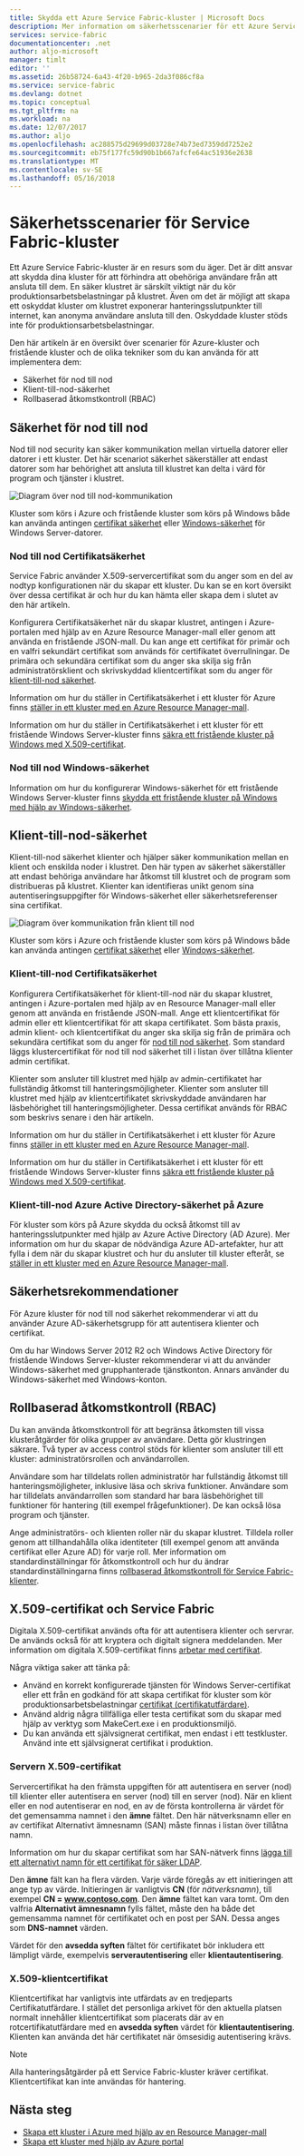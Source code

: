 ```yaml
---
title: Skydda ett Azure Service Fabric-kluster | Microsoft Docs
description: Mer information om säkerhetsscenarier för ett Azure Service Fabric-kluster och de olika tekniker som du kan använda för att implementera dem.
services: service-fabric
documentationcenter: .net
author: aljo-microsoft
manager: timlt
editor: ''
ms.assetid: 26b58724-6a43-4f20-b965-2da3f086cf8a
ms.service: service-fabric
ms.devlang: dotnet
ms.topic: conceptual
ms.tgt_pltfrm: na
ms.workload: na
ms.date: 12/07/2017
ms.author: aljo
ms.openlocfilehash: ac288575d29699d03728e74b73ed7359dd7252e2
ms.sourcegitcommit: eb75f177fc59d90b1b667afcfe64ac51936e2638
ms.translationtype: MT
ms.contentlocale: sv-SE
ms.lasthandoff: 05/16/2018
---
```

# <a name="service-fabric-cluster-security-scenarios"></a>Säkerhetsscenarier för Service Fabric-kluster
Ett Azure Service Fabric-kluster är en resurs som du äger. Det är ditt ansvar att skydda dina kluster för att förhindra att obehöriga användare från att ansluta till dem. En säker klustret är särskilt viktigt när du kör produktionsarbetsbelastningar på klustret. Även om det är möjligt att skapa ett oskyddat kluster om klustret exponerar hanteringsslutpunkter till internet, kan anonyma användare ansluta till den. Oskyddade kluster stöds inte för produktionsarbetsbelastningar. 

Den här artikeln är en översikt över scenarier för Azure-kluster och fristående kluster och de olika tekniker som du kan använda för att implementera dem:

* Säkerhet för nod till nod
* Klient-till-nod-säkerhet
* Rollbaserad åtkomstkontroll (RBAC)

## <a name="node-to-node-security"></a>Säkerhet för nod till nod
Nod till nod security kan säker kommunikation mellan virtuella datorer eller datorer i ett kluster. Det här scenariot säkerhet säkerställer att endast datorer som har behörighet att ansluta till klustret kan delta i värd för program och tjänster i klustret.

![Diagram över nod till nod-kommunikation][Node-to-Node]

Kluster som körs i Azure och fristående kluster som körs på Windows både kan använda antingen [certifikat säkerhet](https://msdn.microsoft.com/library/ff649801.aspx) eller [Windows-säkerhet](https://msdn.microsoft.com/library/ff649396.aspx) för Windows Server-datorer.

### <a name="node-to-node-certificate-security"></a>Nod till nod Certifikatsäkerhet
Service Fabric använder X.509-servercertifikat som du anger som en del av nodtyp konfigurationen när du skapar ett kluster. Du kan se en kort översikt över dessa certifikat är och hur du kan hämta eller skapa dem i slutet av den här artikeln.

Konfigurera Certifikatsäkerhet när du skapar klustret, antingen i Azure-portalen med hjälp av en Azure Resource Manager-mall eller genom att använda en fristående JSON-mall. Du kan ange ett certifikat för primär och en valfri sekundärt certifikat som används för certifikatet överrullningar. De primära och sekundära certifikat som du anger ska skilja sig från administratörsklient och skrivskyddad klientcertifikat som du anger för [klient-till-nod säkerhet](#client-to-node-security).

Information om hur du ställer in Certifikatsäkerhet i ett kluster för Azure finns [ställer in ett kluster med en Azure Resource Manager-mall](service-fabric-cluster-creation-via-arm.md).

Information om hur du ställer in Certifikatsäkerhet i ett kluster för ett fristående Windows Server-kluster finns [säkra ett fristående kluster på Windows med X.509-certifikat](service-fabric-windows-cluster-x509-security.md).

### <a name="node-to-node-windows-security"></a>Nod till nod Windows-säkerhet
Information om hur du konfigurerar Windows-säkerhet för ett fristående Windows Server-kluster finns [skydda ett fristående kluster på Windows med hjälp av Windows-säkerhet](service-fabric-windows-cluster-windows-security.md).

## <a name="client-to-node-security"></a>Klient-till-nod-säkerhet
Klient-till-nod säkerhet klienter och hjälper säker kommunikation mellan en klient och enskilda noder i klustret. Den här typen av säkerhet säkerställer att endast behöriga användare har åtkomst till klustret och de program som distribueras på klustret. Klienter kan identifieras unikt genom sina autentiseringsuppgifter för Windows-säkerhet eller säkerhetsreferenser sina certifikat.

![Diagram över kommunikation från klient till nod][Client-to-Node]

Kluster som körs i Azure och fristående kluster som körs på Windows både kan använda antingen [certifikat säkerhet](https://msdn.microsoft.com/library/ff649801.aspx) eller [Windows-säkerhet](https://msdn.microsoft.com/library/ff649396.aspx).

### <a name="client-to-node-certificate-security"></a>Klient-till-nod Certifikatsäkerhet
Konfigurera Certifikatsäkerhet för klient-till-nod när du skapar klustret, antingen i Azure-portalen med hjälp av en Resource Manager-mall eller genom att använda en fristående JSON-mall. Ange ett klientcertifikat för admin eller ett klientcertifikat för att skapa certifikatet. Som bästa praxis, admin klient- och klientcertifikat du anger ska skilja sig från de primära och sekundära certifikat som du anger för [nod till nod säkerhet](#node-to-node-security). Som standard läggs klustercertifikat för nod till nod säkerhet till i listan över tillåtna klienter admin certifikat.

Klienter som ansluter till klustret med hjälp av admin-certifikatet har fullständig åtkomst till hanteringsmöjligheter. Klienter som ansluter till klustret med hjälp av klientcertifikatet skrivskyddade användaren har läsbehörighet till hanteringsmöjligheter. Dessa certifikat används för RBAC som beskrivs senare i den här artikeln.

Information om hur du ställer in Certifikatsäkerhet i ett kluster för Azure finns [ställer in ett kluster med en Azure Resource Manager-mall](service-fabric-cluster-creation-via-arm.md).

Information om hur du ställer in Certifikatsäkerhet i ett kluster för ett fristående Windows Server-kluster finns [säkra ett fristående kluster på Windows med X.509-certifikat](service-fabric-windows-cluster-x509-security.md).

### <a name="client-to-node-azure-active-directory-security-on-azure"></a>Klient-till-nod Azure Active Directory-säkerhet på Azure
För kluster som körs på Azure skydda du också åtkomst till av hanteringsslutpunkter med hjälp av Azure Active Directory (AD Azure). Mer information om hur du skapar de nödvändiga Azure AD-artefakter, hur att fylla i dem när du skapar klustret och hur du ansluter till kluster efteråt, se [ställer in ett kluster med en Azure Resource Manager-mall](service-fabric-cluster-creation-via-arm.md).

## <a name="security-recommendations"></a>Säkerhetsrekommendationer
För Azure kluster för nod till nod säkerhet rekommenderar vi att du använder Azure AD-säkerhetsgrupp för att autentisera klienter och certifikat.

Om du har Windows Server 2012 R2 och Windows Active Directory för fristående Windows Server-kluster rekommenderar vi att du använder Windows-säkerhet med grupphanterade tjänstkonton. Annars använder du Windows-säkerhet med Windows-konton.

## <a name="role-based-access-control-rbac"></a>Rollbaserad åtkomstkontroll (RBAC)
Du kan använda åtkomstkontroll för att begränsa åtkomsten till vissa klusteråtgärder för olika grupper av användare. Detta gör klustringen säkrare. Två typer av access control stöds för klienter som ansluter till ett kluster: administratörsrollen och användarrollen.

Användare som har tilldelats rollen administratör har fullständig åtkomst till hanteringsmöjligheter, inklusive läsa och skriva funktioner. Användare som har tilldelats användarrollen som standard har bara läsbehörighet till funktioner för hantering (till exempel frågefunktioner). De kan också lösa program och tjänster.

Ange administratörs- och klienten roller när du skapar klustret. Tilldela roller genom att tillhandahålla olika identiteter (till exempel genom att använda certifikat eller Azure AD) för varje roll. Mer information om standardinställningar för åtkomstkontroll och hur du ändrar standardinställningarna finns [rollbaserad åtkomstkontroll för Service Fabric-klienter](service-fabric-cluster-security-roles.md).

## <a name="x509-certificates-and-service-fabric"></a>X.509-certifikat och Service Fabric
Digitala X.509-certifikat används ofta för att autentisera klienter och servrar. De används också för att kryptera och digitalt signera meddelanden. Mer information om digitala X.509-certifikat finns [arbetar med certifikat](http://msdn.microsoft.com/library/ms731899.aspx).

Några viktiga saker att tänka på:

* Använd en korrekt konfigurerade tjänsten för Windows Server-certifikat eller ett från en godkänd för att skapa certifikat för kluster som kör produktionsarbetsbelastningar [certifikat (certifikatutfärdare)](https://en.wikipedia.org/wiki/Certificate_authority).
* Använd aldrig några tillfälliga eller testa certifikat som du skapar med hjälp av verktyg som MakeCert.exe i en produktionsmiljö.
* Du kan använda ett självsignerat certifikat, men endast i ett testkluster. Använd inte ett självsignerat certifikat i produktion.

### <a name="server-x509-certificates"></a>Servern X.509-certifikat
Servercertifikat ha den främsta uppgiften för att autentisera en server (nod) till klienter eller autentisera en server (nod) till en server (nod). När en klient eller en nod autentiserar en nod, en av de första kontrollerna är värdet för det gemensamma namnet i den **ämne** fältet. Den här nätverksnamn eller en av certifikat Alternativt ämnesnamn (SAN) måste finnas i listan över tillåtna namn.

Information om hur du skapar certifikat som har SAN-nätverk finns [lägga till ett alternativt namn för ett certifikat för säker LDAP](http://support.microsoft.com/kb/931351).

Den **ämne** fält kan ha flera värden. Varje värde föregås av ett initieringen att ange typ av värde. Initieringen är vanligtvis **CN** (för *nätverksnamn*), till exempel **CN = www.contoso.com**. Den **ämne** fältet kan vara tomt. Om den valfria **Alternativt ämnesnamn** fylls fältet, måste den ha både det gemensamma namnet för certifikatet och en post per SAN. Dessa anges som **DNS-namnet** värden.

Värdet för den **avsedda syften** fältet för certifikatet bör inkludera ett lämpligt värde, exempelvis **serverautentisering** eller **klientautentisering**.

### <a name="client-x509-certificates"></a>X.509-klientcertifikat
Klientcertifikat har vanligtvis inte utfärdats av en tredjeparts Certifikatutfärdare. I stället det personliga arkivet för den aktuella platsen normalt innehåller klientcertifikat som placerats där av en rotcertifikatutfärdare med en **avsedda syften** värdet för **klientautentisering**. Klienten kan använda det här certifikatet när ömsesidig autentisering krävs.

> [!NOTE]
> Alla hanteringsåtgärder på ett Service Fabric-kluster kräver certifikat. Klientcertifikat kan inte användas för hantering.

## <a name="next-steps"></a>Nästa steg
* [Skapa ett kluster i Azure med hjälp av en Resource Manager-mall](service-fabric-cluster-creation-via-arm.md) 
* [Skapa ett kluster med hjälp av Azure portal](service-fabric-cluster-creation-via-portal.md)

<!--Image references-->
[Node-to-Node]: ./media/service-fabric-cluster-security/node-to-node.png
[Client-to-Node]: ./media/service-fabric-cluster-security/client-to-node.png
